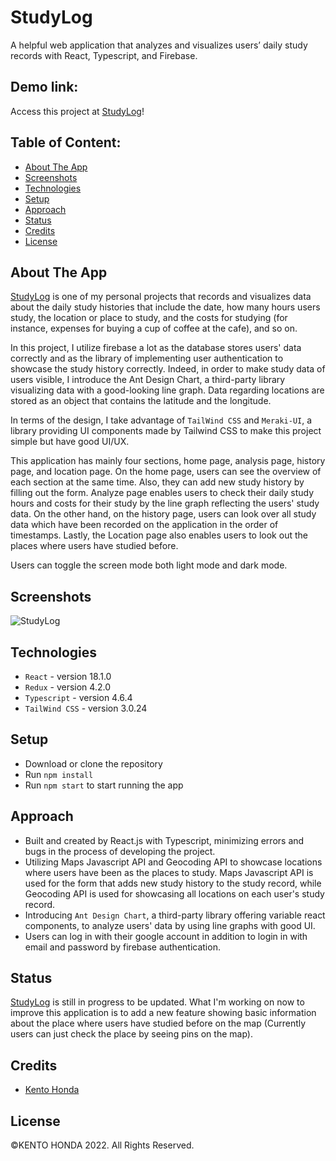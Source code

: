 # StudyLog

A helpful web application that analyzes and visualizes users’ daily study records with React, Typescript, and Firebase.

## Demo link:

Access this project at [StudyLog](https://studylog-three.vercel.app/)!

## Table of Content:

- [About The App](#about-the-app)
- [Screenshots](#screenshots)
- [Technologies](#technologies)
- [Setup](#setup)
- [Approach](#approach)
- [Status](#status)
- [Credits](#credits)
- [License](#license)

## About The App

[StudyLog](https://studylog-three.vercel.app/) is one of my personal projects that records and visualizes data about the daily study histories that include the date, how many hours users study, the location or place to study, and the costs for studying (for instance, expenses for buying a cup of coffee at the cafe), and so on.

In this project, I utilize firebase a lot as the database stores users' data correctly and as the library of implementing user authentication to showcase the study history correctly. Indeed, in order to make study data of users visible, I introduce the Ant Design Chart, a third-party library visualizing data with a good-looking line graph. Data regarding locations are stored as an object that contains the latitude and the longitude.

In terms of the design, I take advantage of `TailWind CSS` and `Meraki-UI`, a library providing UI components made by Tailwind CSS to make this project simple but have good UI/UX.

This application has mainly four sections, home page, analysis page, history page, and location page. On the home page, users can see the overview of each section at the same time. Also, they can add new study history by filling out the form. Analyze page enables users to check their daily study hours and costs for their study by the line graph reflecting the users' study data. On the other hand, on the history page, users can look over all study data which have been recorded on the application in the order of timestamps. Lastly, the Location page also enables users to look out the places where users have studied before.

Users can toggle the screen mode both light mode and dark mode.

## Screenshots

![StudyLog](https://user-images.githubusercontent.com/65790344/184463458-3931c515-6634-4c1c-8d19-d13bb5adc488.png)

## Technologies

- `React` - version 18.1.0
- `Redux` - version 4.2.0
- `Typescript` - version 4.6.4
- `TailWind CSS` - version 3.0.24

## Setup

- Download or clone the repository
- Run `npm install`
- Run `npm start` to start running the app

## Approach

- Built and created by React.js with Typescript, minimizing errors and bugs in the process of developing the project.
- Utilizing Maps Javascript API and Geocoding API to showcase locations where users have been as the places to study. Maps Javascript API is used for the form that adds new study history to the study record, while Geocoding API is used for showcasing all locations on each user's study record.
- Introducing `Ant Design Chart`, a third-party library offering variable react components, to analyze users' data by using line graphs with good UI.
- Users can log in with their google account in addition to login in with email and password by firebase authentication.

<!-- - Adding features such as registrations to add countries to the bucket list (list of countries where users would like to visit in their future) and to the records (list of countries where users have been to) respectively utilizing the cloud firestore (firebase) as the database.
- Being considered to have a good user interface and is designed by `TailWind CSS` and `DaisyUI`, a third-party library for Tailwind CSS. -->

## Status

[StudyLog](https://studylog-three.vercel.app/) is still in progress to be updated. What I'm working on now to improve this application is to add a new feature showing basic information about the place where users have studied before on the map (Currently users can just check the place by seeing pins on the map).

## Credits

- [Kento Honda](https://github.com/keento0809)

## License

©︎KENTO HONDA 2022. All Rights Reserved.
